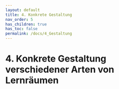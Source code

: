 ```yaml
---
layout: default
title: 4. Konkrete Gestaltung
nav_order: 5
has_children: true
has_toc: false
permalink: /docs/4_Gestaltung
---
```


# 4. Konkrete Gestaltung verschiedener Arten von Lernräumen
